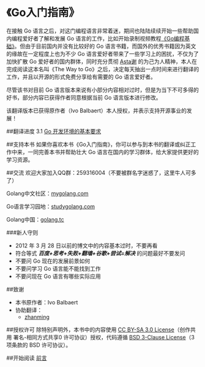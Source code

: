 《Go入门指南》
===================

在接触 Go 语言之后，对这门编程语言非常着迷，期间也陆陆续续开始一些帮助国内编程爱好者了解和发展 Go 语言的工作，比如开始录制视频教程[《Go编程基础》](https://github.com/Unknwon/go-fundamental-programming)。但由于目前国内并没有比较好的 Go 语言书籍，而国外的优秀书籍因为英文的缘故在一定程度上也为不少 Go 语言爱好者带来了一些学习上的困扰，不仅为了加快扩散 Go 爱好者的国内群体，同时充分贯彻 [Asta谢](https://github.com/astaxie) 的为己为人精神，本人在完成阅读这本名叫《The Way to Go》之后，决定每天抽出一点时间来进行翻译的工作，并且以开源的形式免费分享给有需要的 Go 语言爱好者。

尽管该书对目前 Go 语言版本来说有小部分内容相对过时，但是为当下不可多得的好书，部分内容已获得作者同意根据当前 Go 语言版本进行修改。

该翻译版本已获得原作者（Ivo Balbaert）本人授权，并表示支持开源事业的发展！

##翻译进度
3.1 [Go 开发环境的基本要求](eBook/03.1.md)

##支持本书
如果你喜欢本书《Go入门指南》，你可以参与到本书的翻译或纠正工作中来，一同完善本书并帮助壮大 Go 语言在国内的学习群体，给大家提供更好的学习资源。

##交流
欢迎大家加入QQ群：259316004（不要被群名字迷惑了，这里牛人可多了）

Golang中文社区：[mygolang.com](http://mygolang.com)

Go语言学习园地：[studygolang.com](http://studygolang.com/)

Golang中国：[golang.tc](http://www.golang.tc/)

###新人守则
- 2012 年 3 月 28 日以前的博文中的内容基本过时，不要再看
- 符合等式 ***百度+思考+失败+翻墙+谷歌+尝试=解决*** 的问题最好不要发问
- 不要问 Go 现在的发展前景如何
- 不要问学习 Go 语言能不能找到工作
- 不要问现在 Go 语言有哪些实际应用

##致谢
- 本书原作者：Ivo Balbaert
- 协助翻译：
	- [zhanming](https://github.com/zhanming)

##授权许可
除特别声明外，本书中的内容使用 [CC BY-SA 3.0 License](http://creativecommons.org/licenses/by-sa/3.0/)（创作共用 署名-相同方式共享0 许可协议）授权，代码遵循 [BSD 3-Clause License](https://github.com/astaxie/build-web-application-with-golang/blob/master/LICENSE.md)（3 项条款的 BSD 许可协议）。

##开始阅读
[前言](./eBook/preface.md)
